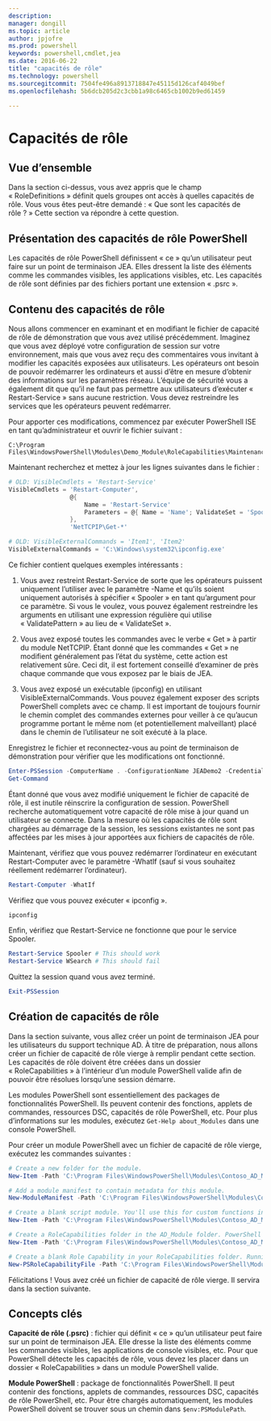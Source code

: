 ```yaml
---
description: 
manager: dongill
ms.topic: article
author: jpjofre
ms.prod: powershell
keywords: powershell,cmdlet,jea
ms.date: 2016-06-22
title: "capacités de rôle"
ms.technology: powershell
ms.sourcegitcommit: 7504fe496a8913718847e45115d126caf4049bef
ms.openlocfilehash: 5b6dcb205d2c3cbb1a98c6465cb1002b9ed61459

---
```


# Capacités de rôle

## Vue d’ensemble
Dans la section ci-dessus, vous avez appris que le champ « RoleDefinitions » définit quels groupes ont accès à quelles capacités de rôle.
Vous vous êtes peut-être demandé : « Que sont les capacités de rôle ? »
Cette section va répondre à cette question.  

## Présentation des capacités de rôle PowerShell
Les capacités de rôle PowerShell définissent « ce » qu’un utilisateur peut faire sur un point de terminaison JEA.
Elles dressent la liste des éléments comme les commandes visibles, les applications visibles, etc.
Les capacités de rôle sont définies par des fichiers portant une extension « .psrc ».

## Contenu des capacités de rôle
Nous allons commencer en examinant et en modifiant le fichier de capacité de rôle de démonstration que vous avez utilisé précédemment.
Imaginez que vous avez déployé votre configuration de session sur votre environnement, mais que vous avez reçu des commentaires vous invitant à modifier les capacités exposées aux utilisateurs.
Les opérateurs ont besoin de pouvoir redémarrer les ordinateurs et aussi d’être en mesure d’obtenir des informations sur les paramètres réseau.
L’équipe de sécurité vous a également dit que qu’il ne faut pas permettre aux utilisateurs d’exécuter « Restart-Service » sans aucune restriction.
Vous devez restreindre les services que les opérateurs peuvent redémarrer.

Pour apporter ces modifications, commencez par exécuter PowerShell ISE en tant qu’administrateur et ouvrir le fichier suivant :

```
C:\Program Files\WindowsPowerShell\Modules\Demo_Module\RoleCapabilities\Maintenance.psrc
```

Maintenant recherchez et mettez à jour les lignes suivantes dans le fichier :

```PowerShell
# OLD: VisibleCmdlets = 'Restart-Service'
VisibleCmdlets = 'Restart-Computer',
                 @{
                     Name = 'Restart-Service'
                     Parameters = @{ Name = 'Name'; ValidateSet = 'Spooler' }
                 },
                 'NetTCPIP\Get-*'

# OLD: VisibleExternalCommands = 'Item1', 'Item2'
VisibleExternalCommands = 'C:\Windows\system32\ipconfig.exe'
```

Ce fichier contient quelques exemples intéressants :

1.  Vous avez restreint Restart-Service de sorte que les opérateurs puissent uniquement l’utiliser avec le paramètre -Name et qu’ils soient uniquement autorisés à spécifier « Spooler » en tant qu’argument pour ce paramètre.
Si vous le voulez, vous pouvez également restreindre les arguments en utilisant une expression régulière qui utilise « ValidatePattern » au lieu de « ValidateSet ».

2.  Vous avez exposé toutes les commandes avec le verbe « Get » à partir du module NetTCPIP.
Étant donné que les commandes « Get » ne modifient généralement pas l’état du système, cette action est relativement sûre.
Ceci dit, il est fortement conseillé d’examiner de près chaque commande que vous exposez par le biais de JEA.

3.  Vous avez exposé un exécutable (ipconfig) en utilisant VisibleExternalCommands.
Vous pouvez également exposer des scripts PowerShell complets avec ce champ.
Il est important de toujours fournir le chemin complet des commandes externes pour veiller à ce qu’aucun programme portant le même nom (et potentiellement malveillant) placé dans le chemin de l’utilisateur ne soit exécuté à la place.

Enregistrez le fichier et reconnectez-vous au point de terminaison de démonstration pour vérifier que les modifications ont fonctionné.

```PowerShell
Enter-PSSession -ComputerName . -ConfigurationName JEADemo2 -Credential $NonAdminCred
Get-Command
```
Étant donné que vous avez modifié uniquement le fichier de capacité de rôle, il est inutile réinscrire la configuration de session.
PowerShell recherche automatiquement votre capacité de rôle mise à jour quand un utilisateur se connecte.
Dans la mesure où les capacités de rôle sont chargées au démarrage de la session, les sessions existantes ne sont pas affectées par les mises à jour apportées aux fichiers de capacités de rôle.

Maintenant, vérifiez que vous pouvez redémarrer l’ordinateur en exécutant Restart-Computer avec le paramètre -WhatIf (sauf si vous souhaitez réellement redémarrer l’ordinateur).

```PowerShell
Restart-Computer -WhatIf
```

Vérifiez que vous pouvez exécuter « ipconfig ».

```PowerShell
ipconfig
```

Enfin, vérifiez que Restart-Service ne fonctionne que pour le service Spooler.

```PowerShell
Restart-Service Spooler # This should work
Restart-Service WSearch # This should fail
```

Quittez la session quand vous avez terminé.

```PowerShell
Exit-PSSession
```

## Création de capacités de rôle
Dans la section suivante, vous allez créer un point de terminaison JEA pour les utilisateurs du support technique AD.
À titre de préparation, nous allons créer un fichier de capacité de rôle vierge à remplir pendant cette section.
Les capacités de rôle doivent être créées dans un dossier « RoleCapabilities » à l’intérieur d’un module PowerShell valide afin de pouvoir être résolues lorsqu’une session démarre.

Les modules PowerShell sont essentiellement des packages de fonctionnalités PowerShell.
Ils peuvent contenir des fonctions, applets de commandes, ressources DSC, capacités de rôle PowerShell, etc.
Pour plus d’informations sur les modules, exécutez `Get-Help about_Modules` dans une console PowerShell.

Pour créer un module PowerShell avec un fichier de capacité de rôle vierge, exécutez les commandes suivantes :  

```PowerShell
# Create a new folder for the module.
New-Item -Path 'C:\Program Files\WindowsPowerShell\Modules\Contoso_AD_Module' -ItemType Directory

# Add a module manifest to contain metadata for this module.
New-ModuleManifest -Path 'C:\Program Files\WindowsPowerShell\Modules\Contoso_AD_Module\Contoso_AD_Module.psd1' -RootModule Contoso_AD_Module.psm1

# Create a blank script module. You'll use this for custom functions in the next section.
New-Item -Path 'C:\Program Files\WindowsPowerShell\Modules\Contoso_AD_Module\Contoso_AD_Module.psm1' -ItemType File

# Create a RoleCapabilities folder in the AD_Module folder. PowerShell expects Role Capabilities to be located in a "RoleCapabilities" folder within a module.
New-Item -Path 'C:\Program Files\WindowsPowerShell\Modules\Contoso_AD_Module\RoleCapabilities' -ItemType Directory

# Create a blank Role Capability in your RoleCapabilities folder. Running this command without any additional parameters just creates a blank template.
New-PSRoleCapabilityFile -Path 'C:\Program Files\WindowsPowerShell\Modules\Contoso_AD_Module\RoleCapabilities\ADHelpDesk.psrc'
```

Félicitations ! Vous avez créé un fichier de capacité de rôle vierge.
Il servira dans la section suivante.

## Concepts clés
**Capacité de rôle (.psrc)** : fichier qui définit « ce » qu’un utilisateur peut faire sur un point de terminaison JEA.
Elle dresse la liste des éléments comme les commandes visibles, les applications de console visibles, etc.
Pour que PowerShell détecte les capacités de rôle, vous devez les placer dans un dossier « RoleCapabilities » dans un module PowerShell valide.

**Module PowerShell** : package de fonctionnalités PowerShell.
Il peut contenir des fonctions, applets de commandes, ressources DSC, capacités de rôle PowerShell, etc.
Pour être chargés automatiquement, les modules PowerShell doivent se trouver sous un chemin dans `$env:PSModulePath`.




<!--HONumber=Jun16_HO4-->



